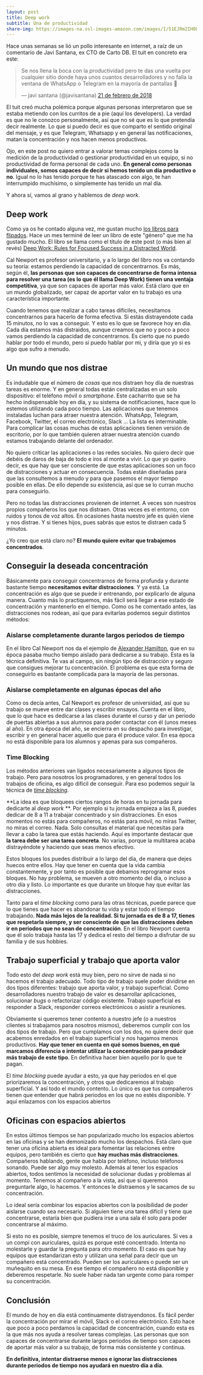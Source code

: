 ```yaml
---
layout: post
title: Deep work
subtitle: Una de productividad
share-img: https://images-na.ssl-images-amazon.com/images/I/51EJRm2IHOL._AA300_.jpg
---
```



Hace unas semanas se lió un pollo interesante en internet, a raíz de un comentario de Javi Santana, ex CTO de Carto DB. El tuit en concreto era este:

<blockquote class="twitter-tweet" data-lang="es"><p lang="es" dir="ltr">Se nos llena la boca con la productividad pero te das una vuelta por cualquier sitio donde haya unos cuantos desarrolladores y no falla la ventana de WhatsApp o Telegram en la mayoría de pantallas 🤔</p>&mdash; javi santana (@javisantana) <a href="https://twitter.com/javisantana/status/966365104248848384?ref_src=twsrc%5Etfw">21 de febrero de 2018</a></blockquote>
<script async src="https://platform.twitter.com/widgets.js" charset="utf-8"></script>


El tuit creó mucha polémica porque algunas personas interpretaron que se estaba metiendo con los curritos de a pie (aquí los developers). La verdad es que no le conozco personalmente, así que no sé que es lo que pretendía decir realmente. Lo que si puedo decir es que comparto el sentido original del mensaje, y es que Telegram, Whatsapp y en general las notificaciones, matan la concentración y nos hacen menos productivos. 

Ojo, en este post no quiero entrar a valorar temas complejos como la medición de la productividad o gestionar productividad en un equipo, si no productividad de forma personal de cada uno. **En general como personas individuales, somos capaces de decir si hemos tenido un día productivo o no**. Igual no lo has tenido porque te has atascado con algo, te han interrumpido muchísimo, o simplemente has tenido un mal día.

Y ahora sí, vamos al grano y hablemos de *deep work*.


## Deep work

Como ya os he contado alguna vez, me gustan mucho [los libros para flipados](http://charlascylon.com/2017-10-11-libros-para-flipados). Hace un mes terminé de leer un libro de este "género" que me ha gustado mucho. El libro se llama como el título de este post (o más bien al revés) [Deep Work: Rules for Focused Success in a Distracted World](https://www.amazon.es/gp/product/0349411905/ref=as_li_tl?ie=UTF8&camp=3638&creative=24630&creativeASIN=0349411905&linkCode=as2&tag=cylon-21&linkId=5dc1eaf4418a2b15ab85d9caea6cc155).

Cal Newport es profesor universitario, y a lo largo del libro nos va contando su teoría: estamos perdiendo la capacidad de concentrarnos. Es más, según él, **las personas que son capaces de concentrarse de forma intensa para resolver una tarea (es lo que él llama Deep Work) tienen una ventaja competitiva**, ya que son capaces de aportar más valor. Está claro que en un mundo globalizado, ser capaz de aportar valor en tu trabajo es una característica importante. 

Cuando tenemos que realizar a cabo tareas difíciles, necesitamos concentrarnos para hacerlo de forma efectiva. Si estás distrayendote cada  15 minutos, no lo vas a conseguir. Y esto es lo que se favorece hoy en día. Cada día estamos más distraidos, aunque creamos que no y poco a poco vamos perdiendo la capacidad de concentrarnos. Es cierto que no puedo hablar por todo el mundo, pero si puedo hablar por mi, y diría que yo si es algo que sufro a menudo.


## Un mundo que nos distrae

Es indudable que el número de *cosas* que nos distraen hoy día de nuestras tareas es enorme. Y en general todas están centralizadas en un solo dispositivo: el teléfono móvil o *smartphone*. Este cacharrito que se ha hecho indispensable hoy en día, y su sistema de notificaciones, hace que lo estemos utilizando cada poco tiempo. Las aplicaciones que tenemos instaladas luchan para atraer nuestra atención. WhatsApp, Telegram, Facebook, Twitter, el correo electrónico, Slack ... La lista es interminable. Para complicar las cosas muchas de estas aplicaciones tienen versión de escritorio, por lo que también quieren atraer nuestra atención cuando estamos trabajando delante del ordenador.

No quiero criticar las aplicaciones o las redes sociales. No quiero decir que debéis de daros de baja de todo e iros al monte a vivir. Lo que yo queiro decir, es que hay que ser consciente de que estas aplicaciones son un foco de distracciones y actuar en consecuencia. Todas están diseñadas para que las consultemos a menudo y para que pasemos el mayor tiempo posible en ellas. De ello depende su existencia, así que se lo curran mucho para conseguirlo. 

Pero no todas las distracciones provienen de internet. A veces son nuestros propios compañeros los que nos distraen. Otras veces es el entorno, con ruidos y tonos de voz altos. En ocasiones hasta nuestro jefe es quién viene y nos distrae. Y si tienes hijos, pues sabrás que estos te distraen cada 5 minutos.

¿Yo creo que está claro no? **El mundo quiere evitar que trabajemos concentrados**.


## Conseguir la deseada concentración

Básicamente para conseguir concentrarnos de forma profunda y durante bastante tiempo **necesitamos evitar distracciones**. Y ya está. La concentración es algo que se puede ir entrenando, por explicarlo de alguna manera. Cuanto más lo practiquemos, más fácil será llegar a ese estado de concentración y mantenerlo en el tiempo. Como os he comentado antes, las distracciones nos rodean, así que para evitarlas podemos seguir distintos métodos:

### Aislarse completamente durante largos periodos de tiempo 

En el libro Cal Newport nos da el ejemplo de [Alexander Hamilton](https://es.wikipedia.org/wiki/Alexander_Hamilton), que en su época pasaba mucho tiempo aislado para dedicarse a su trabajo. Esta es la técnica definitiva. Te vas al campo, sin ningún tipo de distracción y seguro que consigues mejorar tu concentración. El problema es que esta forma de conseguirlo es bastante complicada para la mayoría de las personas.

### Aislarse completamente en algunas épocas del año

Como os decía antes, Cal Newport es profesor de universidad, así que su trabajo se mueve entre dar clases y escribir ensayos. Cuenta en el libro, que lo que hace es dedicarse a las clases durante el curso y dar un periodo de puertas abiertas a sus alumnos para poder contactar con él (unos meses al año). En otra época del año, se encierra en su despacho para investigar, escribir y en general hacer aquello que para él produce valor. En esa época no está disponible para los alumnos y apenas para sus compañeros.

### Time Blocking

Los métodos anteriores van ligados necesariamente a algunos tipos de trabajo. Pero para nosotros los programadores, y en general todos los trabajos de oficina, es algo difícil de conseguir. Para eso podemos seguir la técnica de [*time blocking*](http://calnewport.com/blog/2013/12/21/deep-habits-the-importance-of-planning-every-minute-of-your-work-day). 

**La idea es que bloquees ciertos rangos de horas en tu jornada para dedicarte al *deep work* **. Por ejemplo si tu jornada empieza a las 8, puedes dedicar de 8 a 11 a trabajar concentrado y sin distracciones. En esos momentos no estás para compañeros, no estás para móvil, no miras Twitter, no miras el correo. Nada. Solo consultas el material que necesitas para llevar a cabo la tarea que estás haciendo. Aquí es importante destacar que **la tarea debe ser una tarea concreta**. No varias, porque la multitarea acaba distrayéndote y haciendo que seas menos efectivo. 

Estos bloques los puedes distribuir a lo largo del día, de manera que dejes huecos entre ellos. Hay que tener en cuenta que la vida cambia constantemente, y por tanto es posible que debamos reprogramar esos bloques. No hay problema, se mueven a otro momento del día, o incluso a otro día y listo. Lo importante es que durante un bloque hay que evitar las distracciones.

Tanto para el *time blocking* como para las otras técnicas, puede parece que lo que tienes que hacer es abandonar tu vida y estar todo el tiempo trabajando. **Nada más lejos de la realidad. Si tu jornada es de 8 a 17, tienes que respetarla siempre, y ser consciente de que las distracciones deben ir en periodos que no sean de concentración**. En el libro Newport cuenta que él solo trabaja hasta las 17 y dedica el resto del tiempo a disfrutar de su familia y de sus hobbies.


## Trabajo superficial y trabajo que aporta valor

Todo esto del *deep work* está muy bien, pero no sirve de nada si no hacemos el trabajo adecuado. Todo tipo de trabajo suele poder dividirse en dos tipos diferentes: trabajo que aporta valor, y trabajo superficial. Como desarrolladores nuestro trabajo de valor es desarrollar aplicaciones, solucionar *bugs* o refactorizar código existente. Trabajo superficial es responder a Slack, responder correos electrónicos o asistir a reuniones.

Obviamente si queremos tener contento a nuestro jefe (o a nuestros clientes si trabajamos para nosotros mismos), deberemos cumplir con los dos tipos de trabajo. Pero que cumplamos con los dos, no quiere decir que acabemos enredados en el trabajo superficial y nos hagamos menos productivos. **Hay que tener en cuenta en qué somos buenos, en qué marcamos diferencia e intentar utilizar la concentración para producir más trabajo de este tipo**. En definitiva hacer bien aquello por lo que te pagan.

El *time blocking* puede ayudar a esto, ya que hay periodos en el que priorizaremos la concentración, y otros que dedicaremos al trabajo superficial. Y así todo el mundo contento. Lo único es que tus compañeros tienen que entender que habrá periodos en los que no estés disponible. Y aquí enlazamos con los espacios abiertos


## Oficinas con espacios abiertos

En estos últimos tiempos se han popularizado mucho los espacios abiertos en las oficinas y se han demonizado mucho los despachos. Está claro que tener una oficina abierta es ideal para fomentar las relaciones entre equipos, pero también es cierto que **hay muchas más distracciones**. Compañeros hablando, gente que habla por teléfono, incluso teléfonos sonando. Puede ser algo muy molesto. Además al tener los espacios abiertos, todos sentimos la necesidad de solucionar dudas y problemas al momento. Tenemos al compañero a la vista, así que si queremos preguntarle algo, lo hacemos. Y entonces le distraemos y le sacamos de su concentración.

Lo ideal sería combinar los espacios abiertos con la posibilidad de poder aislarse cuando sea necesario. Si alguien tiene una tarea difícil y tiene que concentrarse, estaría bien que pudiera irse a una sala él solo para poder concentrarse al máximo.

Si esto no es posible, siempre tenemos el truco de los auriculares. Si ves a un compi con auriculares, quizá es porque esté concentrado. Intenta no molestarle y guardar la pregunta para otro momento. El caso es que hay equipos que estandarizan esto y utilizan una señal para decir que un compañero está concentrado. Pueden ser los auriculares o puede ser un muñequito en su mesa. En ese tiempo el compañero no está disponible y deberemos respetarle. No suele haber nada tan urgente como para romper su concentración.


## Conclusión

El mundo de hoy en día está continuamente distrayendonos. Es fácil perder la concentración por mirar el móvil, Slack o el correo electrónico. Esto hace que poco a poco perdamos la capacidad de concentración, cuando esta es la que más nos ayuda a resolver tareas complejas. Las personas que son capaces de concentrarse durante largos periodos de tiempo son capaces de aportar más valor a su trabajo, de forma más consistente y continua. 

**En definitiva, intentar distraerse menos e ignorar las distracciones durante periodos de tiempo nos ayudará en nuestro día a día**.

